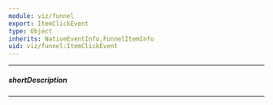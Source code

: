 ```yaml
---
module: viz/funnel
export: ItemClickEvent
type: Object
inherits: NativeEventInfo,FunnelItemInfo
uid: viz/funnel:ItemClickEvent
---
```

---
##### shortDescription
<!-- Description goes here -->

---
<!-- Description goes here -->